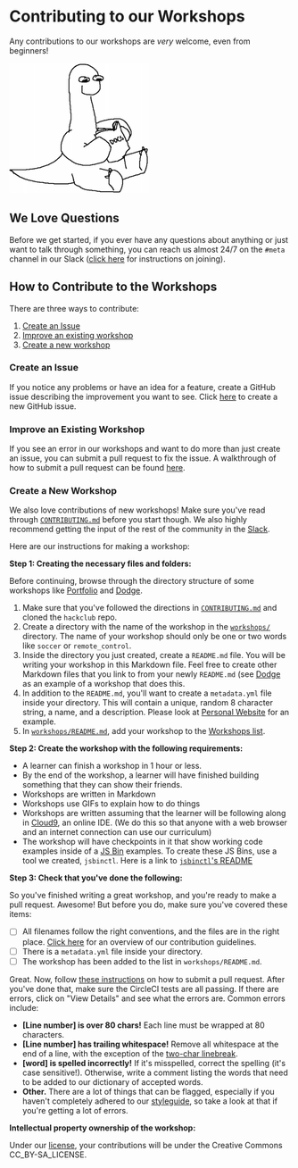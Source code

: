 # Contributing to our Workshops

Any contributions to our workshops are _very_ welcome, even from beginners!

![](img/smart_dinosaur_docs.png)

## We Love Questions

Before we get started, if you ever have any questions about anything or just want to talk through something, you can reach us almost 24/7 on the `#meta` channel in our Slack ([click here](slack/) for instructions on joining).

## How to Contribute to the Workshops

There are three ways to contribute:

1. [Create an Issue](#create-an-issue)
2. [Improve an existing workshop](#improve-an-existing-workshop)
3. [Create a new workshop](#create-a-new-workshop)

### Create an Issue

If you notice any problems or have an idea for a feature, create a GitHub issue describing the improvement you want to see. Click [here](https://github.com/hackclub/hackclub/issues/new) to create a new GitHub issue.

### Improve an Existing Workshop

If you see an error in our workshops and want to do more than just create an issue, you can submit a pull request to fix the issue. A walkthrough of how to submit a pull request can be found [here](../CONTRIBUTING.md).

### Create a New Workshop

We also love contributions of new workshops! Make sure you've read through [`CONTRIBUTING.md`](../CONTRIBUTING.md) before you start though. We also highly recommend getting the input of the rest of the community in the [Slack](#we-love-questions).

Here are our instructions for making a workshop:

**Step 1: Creating the necessary files and folders:**

Before continuing, browse through the directory structure of some workshops like [Portfolio](portfolio) and [Dodge](dodge).

1. Make sure that you've followed the directions in [`CONTRIBUTING.md`](../CONTRIBUTING.md) and cloned the `hackclub` repo.
2. Create a directory with the name of the workshop in the [`workshops/`](../workshops) directory. The name of your workshop should only be one or two words like `soccer` or `remote_control`.
3. Inside the directory you just created, create a `README.md` file. You will be writing your workshop in this Markdown file. Feel free to create other Markdown files that you link to from your newly `README.md` (see [Dodge](dodge) as an example of a workshop that does this.
4. In addition to the `README.md`, you'll want to create a `metadata.yml` file inside your directory. This will contain a unique, random 8 character string, a name, and a description. Please look at [Personal Website](personal_website/metadata.yml) for an example.
5. In [`workshops/README.md`](README.md), add your workshop to the [Workshops list](README.md#the-list).

**Step 2: Create the workshop with the following requirements:**

- A learner can finish a workshop in 1 hour or less.
- By the end of the workshop, a learner will have finished building something that they can show their friends.
- Workshops are written in Markdown
- Workshops use GIFs to explain how to do things
- Workshops are written assuming that the learner will be following along in [Cloud9](https://c9.io), an online IDE. (We do this so that anyone with a web browser and an internet connection can use our curriculum)
- The workshop will have checkpoints in it that show working code examples inside of a [JS Bin](https://jsbin.com) examples. To create these JS Bins, use a tool we created, `jsbinctl`. Here is a link to [`jsbinctl`'s README](lib/jsbinctl/README.md)

**Step 3: Check that you've done the following:**

So you've finished writing a great workshop, and you're ready to make a pull request. Awesome! But before you do, make sure you've covered these items:

- [ ] All filenames follow the right conventions, and the files are in the right place. [Click here](../CONTRIBUTING.md) for an overview of our contribution guidelines.
- [ ] There is a `metadata.yml` file inside your directory.
- [ ] The workshop has been added to the list in `workshops/README.md`.

Great. Now, follow [these instructions](../CONTRIBUTING.md) on how to submit a pull request. After you've done that, make sure the CircleCI tests are all passing. If there are errors, click on "View Details" and see what the errors are. Common errors include:

- **[Line number] is over 80 chars!** Each line must be wrapped at 80 characters.
- **[Line number] has trailing whitespace!** Remove all whitespace at the end of a line, with the exception of the [two-char linebreak](https://github.com/hackclub/meta/blob/master/styleguides/markdown.md#general-conventions).
- **[word] is spelled incorrectly!** If it's misspelled, correct the spelling (it's case sensitive!). Otherwise, write a comment listing the words that need to be added to our dictionary of accepted words.
- **Other.** There are a lot of things that can be flagged, especially if you haven't completely adhered to our [styleguide](https://github.com/hackclub/meta/blob/master/styleguides/markdown.md), so take a look at that if you're getting a lot of errors.

**Intellectual property ownership of the workshop:**

Under our [license](../LICENSE), your contributions will be under the Creative Commons CC_BY-SA_LICENSE.
